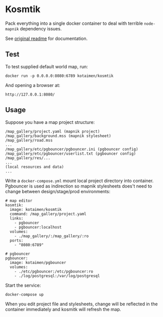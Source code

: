 # Kosmtik

Pack everything into a single docker container to deal with terrible `node-mapnik` dependency issues.

See [original readme](https://github.com/kosmtik/kosmtik) for documentation.

## Test
To test supplied default world map, run:

    docker run -p 0.0.0.0:8080:6789 kotaimen/kosmtik

And opening a browser at:
    
    http://127.0.0.1:8080/

## Usage

Suppose you have a map project structure:
        
    /map_gallery/project.yaml (mapnik project)
    /map_gallery/background.mss (mapnik stylesheet)
    /map_gallery/road.mss
    ...
    /map_gallery/etc/pgbouncer/pgbouncer.ini (pgbouncer config)
    /map_gallery/etc/pgbouncer/userlist.txt (pgbouncer config)
    /map_gallery/res/... 
    ... 
    (local resources and data)
    ...

Write a `docker-compose.yml` mount local project directory into container.  Pgbouncer is used as indirection so mapnik stylesheets does't need to change between design/stage/prod environments:

    # map editor
    kosmtik:
      image: kotaimen/kosmtik
      command: /map_gallery/project.yaml
      links:
        - pgbouncer
        - pgbouncer:localhost
      volumes:
        - ./map_gallery/:/map_gallery/:ro
      ports:
        - "8080:6789"
    
    # pgbouncer
    pgbouncer:
      image: kotaimen/pgbouncer
      volumes:
        - ./etc/pgbouncer:/etc/pgbouncer:ro
        - ./log/postgresql:/var/log/postgresql

Start the service:
    
    docker-compose up
    
When you edit project file and stylesheets, change will be reflected in the container immediately and kosmitk will refresh the map.


